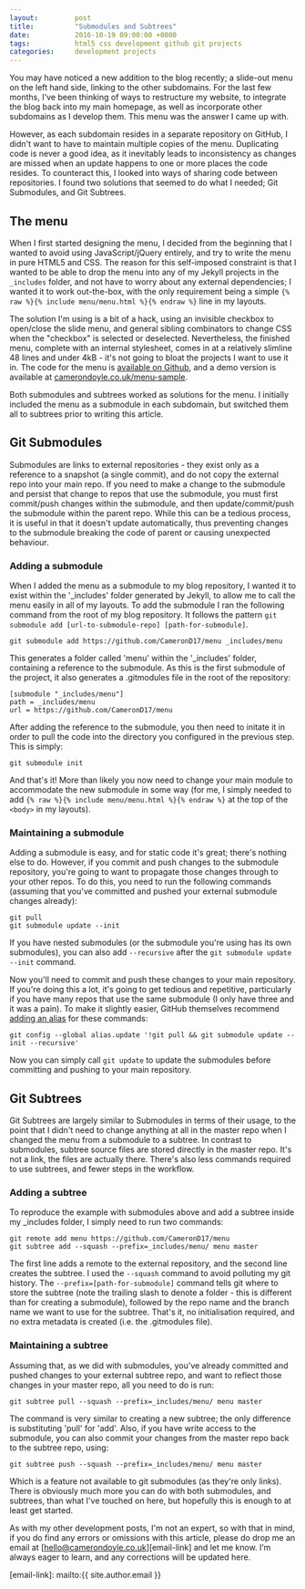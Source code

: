 ```yaml
---
layout:         post
title:          "Submodules and Subtrees"
date:           2016-10-19 09:00:00 +0000
tags:           html5 css development github git projects
categories:     development projects
---
```


You may have noticed a new addition to the blog recently; a slide-out menu on the left hand side, linking to the other subdomains. For the last few months, I've been thinking of ways to restructure my website, to integrate the blog back into my main homepage, as well as incorporate other subdomains as I develop them. This menu was the answer I came up with.

<!-- Read More -->

However, as each subdomain resides in a separate repository on GitHub, I didn't want to have to maintain multiple copies of the menu. Duplicating code is never a good idea, as it inevitably leads to inconsistency as changes are missed when an update happens to one or more places the code resides. To counteract this, I looked into ways of sharing code between repositories. I found two solutions that seemed to do what I needed; Git Submodules, and Git Subtrees.

## The menu

When I first started designing the menu, I decided from the beginning that I wanted to avoid using JavaScript/jQuery entirely, and try to write the menu in pure HTML5 and CSS. The reason for this self-imposed constraint is that I wanted to be able to drop the menu into any of my Jekyll projects in the `_includes` folder, and not have to worry about any external dependencies; I wanted it to work out-the-box, with the only requirement being a simple `{% raw %}{% include menu/menu.html %}{% endraw %}` line in my layouts.

The solution I'm using is a bit of a hack, using an invisible checkbox to open/close the slide menu, and general sibling combinators to change CSS when the "checkbox" is selected or deselected. Nevertheless, the finished menu, complete with an internal stylesheet, comes in at a relatively slimline 48 lines and under 4kB - it's not going to bloat the projects I want to use it in. The code for the menu is [available on Github][menu-github-repo], and a demo version is available at [camerondoyle.co.uk/menu-sample][menu-sample].

Both submodules and subtrees worked as solutions for the menu. I initially included the menu as a submodule in each subdomain, but switched them all to subtrees prior to writing this article.

## Git Submodules

Submodules are links to external repositories - they exist only as a reference to a snapshot (a single commit), and do not copy the external repo into your main repo. If you need to make a change to the submodule and persist that change to repos that use the submodule, you must first commit/push changes within the submodule, and then update/commit/push the submodule within the parent repo. While this can be a tedious process, it is useful in that it doesn't update automatically, thus preventing changes to the submodule breaking the code of parent or causing unexpected behaviour.

### Adding a submodule

When I added the menu as a submodule to my blog repository, I wanted it to exist within the '_includes' folder generated by Jekyll, to allow me to call the menu easily in all of my layouts. To add the submodule I ran the following command from the root of my blog repository. It follows the pattern `git submodule add [url-to-submodule-repo] [path-for-submodule]`.

    git submodule add https://github.com/CameronD17/menu _includes/menu

This generates a folder called 'menu' within the '_includes' folder, containing a reference to the submodule. As this is the first submodule of the project, it also generates a .gitmodules file in the root of the repository:

    [submodule "_includes/menu"]
	path = _includes/menu
	url = https://github.com/CameronD17/menu

After adding the reference to the submodule, you then need to initate it in order to pull the code into the directory you configured in the previous step. This is simply:

    git submodule init

And that's it! More than likely you now need to change your main module to accommodate the new submodule in some way (for me, I simply needed to add `{% raw %}{% include menu/menu.html %}{% endraw %}` at the top of the `<body>` in my layouts).

### Maintaining a submodule

Adding a submodule is easy, and for static code it's great; there's nothing else to do. However, if you commit and push changes to the submodule repository, you're going to want to propagate those changes through to your other repos. To do this, you need to run the following commands (assuming that you've committed and pushed your external submodule changes already):

    git pull
    git submodule update --init

If you have nested submodules (or the submodule you're using has its own submodules), you can also add `--recursive` after the `git submodule update --init` command.

Now you'll need to commit and push these changes to your main repository. If you're doing this a lot, it's going to get tedious and repetitive, particularly if you have many repos that use the same submodule (I only have three and it was a pain). To make it slightly easier, GitHub themselves recommend [adding an alias][github-submodule-page] for these commands:

    git config --global alias.update '!git pull && git submodule update --init --recursive'

Now you can simply call `git update` to update the submodules before committing and pushing to your main repository.

## Git Subtrees

Git Subtrees are largely similar to Submodules in terms of their usage, to the point that I didn't need to change anything at all in the master repo when I changed the menu from a submodule to a subtree. In contrast to submodules, subtree source files are stored directly in the master repo. It's not a link, the files are actually there. There's also less commands required to use subtrees, and fewer steps in the workflow. 

### Adding a subtree

To reproduce the example with submodules above and add a subtree inside my _includes folder, I simply need to run two commands:

    git remote add menu https://github.com/CameronD17/menu
    git subtree add --squash --prefix=_includes/menu/ menu master

The first line adds a remote to the external repository, and the second line creates the subtree. I used the `--squash` command to avoid polluting my git history. The `--prefix=[path-for-submodule]` command tells git where to store the subtree (note the trailing slash to denote a folder - this is different than for creating a submodule), followed by the repo name and the branch name we want to use for the subtree. That's it, no initialisation required, and no extra metadata is created (i.e. the .gitmodules file).

### Maintaining a subtree

Assuming that, as we did with submodules, you've already committed and pushed changes to your external subtree repo, and want to reflect those changes in your master repo, all you need to do is run:

    git subtree pull --squash --prefix=_includes/menu/ menu master

The command is very similar to creating a new subtree; the only difference is substituting 'pull' for 'add'. Also, if you have write access to the submodule, you can also commit your changes from the master repo back to the subtree repo, using:

    git subtree push --squash --prefix=_includes/menu/ menu master

Which is a feature not available to git submodules (as they're only links). There is obviously much more you can do with both submodules, and subtrees, than what I've touched on here, but hopefully this is enough to at least get started.

As with my other development posts, I'm not an expert, so with that in mind, if you do find any errors or omissions with this article, please do drop me an email at [hello@camerondoyle.co.uk][email-link] and let me know. I’m always eager to learn, and any corrections will be updated here.

[menu-github-repo]:         https://github.com/CameronD17/menu/blob/master/menu.html
[menu-sample]:              http://camerondoyle.co.uk/menu-sample
[github-submodule-page]:    https://gist.github.com/gitaarik/8735255
[email-link]:               mailto:{{ site.author.email }}